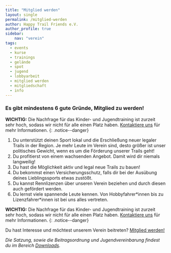 ```yaml
---
title: "Mitglied werden"
layout: single
permalink: /mitglied-werden
author: Happy Trail Friends e.V.
author_profile: true
sidebar:
    nav: "verein"
tags:
  - events
  - kurse
  - trainings
  - gelände
  - spot
  - jugend
  - lobbyarbeit
  - mitglied werden
  - mitgliedschaft
  - info
---
```


### Es gibt mindestens 6 gute Gründe, Mitglied zu werden!

**WICHTIG:** Die Nachfrage für das Kinder- und Jugendtraining ist zurzeit sehr hoch, sodass wir nicht für alle einen Platz haben. [Kontaktiere uns](/kontakt) für mehr Informationen.
{: .notice--danger}

1. Du unterstützt deinen Sport lokal und die Erschließung neuer legaler Trails in der Region. Je mehr Leute im Verein sind, desto größer ist unser politisches Gewicht, wenn es um die Förderung unserer Trails geht!
2. Du profitierst von einem wachsenden Angebot. Damit wird dir niemals langweilig!
3. Du hast die Möglichkeit aktiv und legal neue Trails zu bauen!
4. Du bekommst einen Versicherungsschutz, falls dir bei der Ausübung deines Lieblingssports etwas zustößt.
5. Du kannst Rennlizenzen über unseren Verein beziehen und durch diesen auch gefördert werden.
6. Du lernst viele spannende Leute kennen. Von Hobbyfahrer\*innen bis zu Lizenzfahrer\*innen ist bei uns alles vertreten.

**WICHTIG:** Die Nachfrage für das Kinder- und Jugendtraining ist zurzeit sehr hoch, sodass wir nicht für alle einen Platz haben. [Kontaktiere uns](/kontakt) für mehr Informationen.
{: .notice--danger}

Du hast Interesse und möchtest unserem Verein beitreten?
<a href="https://mitgliedsantrag.htfev.de" class="btn btn--primary">Mitglied werden!</a>

*Die Satzung, sowie die Beitragsordnung und Jugendvereinbarung findest du im Bereich [Downloads](/downloads).*